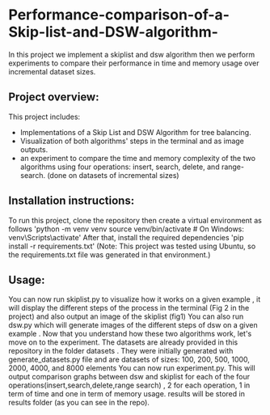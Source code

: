 # Performance-comparison-of-a-Skip-list-and-DSW-algorithm-
In this project we implement a skiplist and dsw algorithm then we perform experiments to compare their performance in time and memory usage over incremental dataset sizes.
## Project overview:
This project includes:
- Implementations of a Skip List and DSW Algorithm for tree balancing.
- Visualization of both algorithms' steps in the terminal and as image outputs.
- an experiment to compare the time and memory complexity of the two algorithms using four operations: insert, search, delete, and range-search. (done on datasets of incremental sizes)
## Installation instructions:
To run this project, clone the repository then create a virtual environment as follows
'python -m venv venv
source venv/bin/activate  # On Windows: venv\Scripts\activate'
After that, install the required dependencies 'pip install -r requirements.txt' (Note: This project was tested using Ubuntu, so the requirements.txt file was generated in that environment.)
## Usage:
You can now run skiplist.py to visualize how it works on a given example , it will display the different steps of the process in the terminal (Fig 2 in the project) and also output an image of the skiplist (fig1)
You can also run dsw.py which will generate images of the different steps of dsw on a given example .
Now that you understand how these two algorithms work, let's move on to the experiment.
The datasets are already provided in this repository in the folder datasets . They were initially generated with generate_datasets.py file and are datasets of sizes: 100, 200, 500, 1000, 2000, 4000, and 8000 elements
You can now run experiment.py. This will output comparison graphs between dsw and skiplist for each of the four operations(insert,search,delete,range search) , 2 for each operation, 1 in term of time and one in term of memory usage. results will be stored in results folder (as you can see in the repo).
